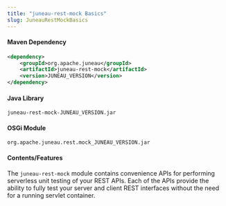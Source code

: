 ```yaml
---
title: "juneau-rest-mock Basics"
slug: JuneauRestMockBasics
---
```


#### Maven Dependency

```xml
<dependency>
    <groupId>org.apache.juneau</groupId>
    <artifactId>juneau-rest-mock</artifactId>
    <version>JUNEAU_VERSION</version>
</dependency>
```

#### Java Library

```text
juneau-rest-mock-JUNEAU_VERSION.jar
```

#### OSGi Module

```text
org.apache.juneau.rest.mock_JUNEAU_VERSION.jar
```

#### Contents/Features

The `juneau-rest-mock` module contains convenience APIs for performing serverless unit testing of your REST APIs.
Each of the APIs provide the ability to fully test your server and client REST interfaces without the need for a running
servlet container.
